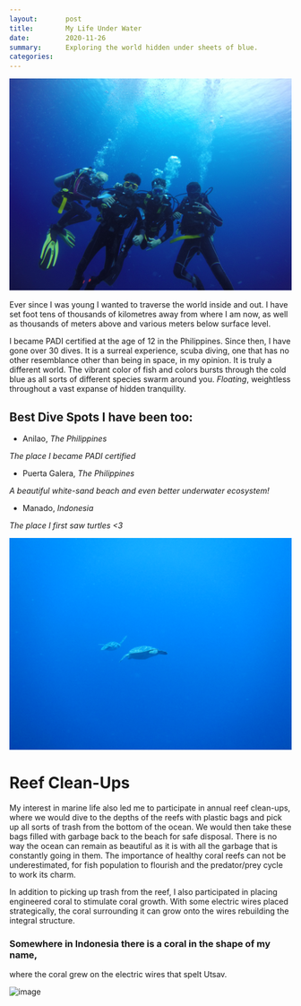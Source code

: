 ```yaml
---
layout:       post
title:        My Life Under Water
date:         2020-11-26
summary:      Exploring the world hidden under sheets of blue.
categories:   
---
```


![image](/images/blog/scuba/scuba1.jpg)

Ever since I was young I wanted to traverse the world inside and out. I have set
foot tens of thousands of kilometres away from where I am now, as well as thousands
of meters above and various meters below surface level. 

I became PADI certified at the age of 12 in the Philippines. Since then, I have gone
over 30 dives. It is a surreal experience, scuba diving, one that has no other resemblance
other than being in space, in my opinion. It is truly a different world. The vibrant color
of fish and colors bursts through the cold blue as all sorts of different species swarm 
around you. *Floating*, weightless throughout a vast expanse of hidden tranquility.


## Best Dive Spots I have been too:
- Anilao, *The Philippines*   
  
*The place I became PADI certified*  
  
- Puerta Galera, *The Philippines*  

*A beautiful white-sand beach and even better underwater ecosystem!*  

- Manado, *Indonesia*  
    
*The place I first saw turtles <3*

![image](/images/blog/scuba/turtle.jpg)


# Reef Clean-Ups

My interest in marine life also led me to participate in annual reef clean-ups,
where we would dive to the depths of the reefs with plastic bags and pick up
all sorts of trash from the bottom of the ocean. We would then take these bags filled
with garbage back to the beach for safe disposal. There is no way the ocean can 
remain as beautiful as it is with all the garbage that is constantly going in them.
The importance of healthy coral reefs can not be underestimated, for fish population to
flourish and the predator/prey cycle to work its charm.

In addition to picking up trash from the reef, I also participated in placing
engineered coral to stimulate coral growth. With some electric wires placed strategically,
the coral surrounding it can grow onto the wires rebuilding the integral structure.

### Somewhere in Indonesia there is a coral in the shape of my name, 
where the coral grew on the electric wires that spelt Utsav.

![image](/images/blog/scuba/cleanup.jpg)